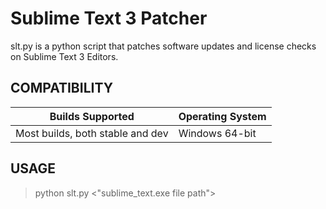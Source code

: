 # Sublime Text 3 Patcher

slt.py is a python script that patches software updates and license checks on Sublime Text 3 Editors.

## COMPATIBILITY

|         Builds Supported         | Operating System |
| -------------------------------- | ---------------- |
| Most builds, both stable and dev | Windows 64-bit   |

## USAGE

> python slt.py <"sublime_text.exe file path">